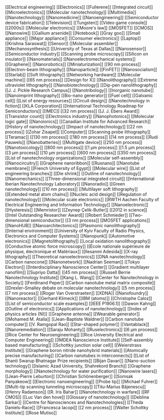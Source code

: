 [[Electrical engineering]]
[[Electronics]]
[[Fullerene]]
[[Integrated circuit]]
[[Microelectronics]]
[[Molecular nanotechnology]]
[[Multimedia]]
[[Nanotechnology]]
[[Nanomedicine]]
[[Nanoengineering]]
[[Semiconductor device fabrication]]
[[Television]]
[[Tungsten]]
[[Video game console]]
[[2000s]]
[[Molecular electronics]]
[[Moore's law]]
[[MOSFET]]
[[CMOS]]
[[Nanowire]]
[[Gallium arsenide]]
[[Notebook]]
[[Gray goo]]
[[Small appliance]]
[[Major appliance]]
[[Consumer electronics]]
[[Laptop]]
[[Krishna Saraswat]]
[[Sensor]]
[[Molecular assembler]]
[[Mechanosynthesis]]
[[University of Texas at Dallas]]
[[Nanosensor]]
[[Semiconductor industry]]
[[Scanning probe microscopy]]
[[Silicon on insulator]]
[[Nanomaterials]]
[[Nanoelectromechanical systems]]
[[Graphene]]
[[Nanorobotics]]
[[Miniaturization]]
[[90 nm process]]
[[Electron-beam lithography]]
[[Nanoparticle]]
[[FinFET]]
[[Nanosocialism]]
[[Starlab]]
[[Soft lithography]]
[[Networking hardware]]
[[Molecular machine]]
[[65 nm process]]
[[Design for X]]
[[Nanolithography]]
[[Extreme ultraviolet lithography]]
[[Nanobiotechnology]]
[[Dip-pen nanolithography]]
[[J. J. Pickle Research Campus]]
[[Nanotribology]]
[[Inorganic nanotube]]
[[Nanoimprint lithography]]
[[Bio-nano generator]]
[[Fuel cell]]
[[Galvanic cell]]
[[List of energy resources]]
[[Circuit design]]
[[Nanotechnology in fiction]]
[[KLA Corporation]]
[[International Technology Roadmap for Semiconductors]]
[[IMEC]]
[[32 nm process]]
[[J. J. Ebers Award]]
[[Transistor count]]
[[Electronics industry]]
[[Nanophotonics]]
[[Molecular logic gate]]
[[Nanoionics]]
[[Canadian Institute for Advanced Research]]
[[History of nanotechnology]]
[[Impact of nanotechnology]]
[[22 nm process]]
[[Zohar Zisapel]]
[[Computer]]
[[Scanning probe lithography]]
[[Teramac]]
[[130 nm process]]
[[180 nm process]]
[[14 nm process]]
[[Rudi Pauwels]]
[[Nanobatteries]]
[[Multigate device]]
[[250 nm process]]
[[Nanotoxicology]]
[[800 nm process]]
[[1 µm process]]
[[1.5 µm process]]
[[3 µm process]]
[[10 µm process]]
[[600 nm process]]
[[350 nm process]]
[[List of nanotechnology organizations]]
[[Molecular self-assembly]]
[[Nanocircuitry]]
[[Graphene nanoribbon]]
[[Rusnano]]
[[Nanotube membrane]]
[[French University of Egypt]]
[[Molecular wire]]
[[List of engineering branches]]
[[Die shrink]]
[[Outline of nanotechnology]]
[[Nanomechanics]]
[[Three-dimensional integrated circuit]]
[[International Iberian Nanotechnology Laboratory]]
[[Nanoradio]]
[[Green nanotechnology]]
[[10 nm process]]
[[Multilayer soft lithography]]
[[Extended metal atom chains]]
[[Nucleic acid design]]
[[Regulation of nanotechnology]]
[[Molecular scale electronics]]
[[RWTH Aachen Faculty of Electrical Engineering and Information Technology]]
[[Nanoelectronic]]
[[Hysteresis]]
[[Memristor]]
[[Zeynep Çelik-Butler]]
[[2012 in science]]
[[Intel Outstanding Researcher Award]]
[[Robert Schmieder]]
[[Two-dimensional semiconductor]]
[[3 nm process]]
[[MOSFET applications]]
[[NanoHUB]]
[[Nanoarchitectonics]]
[[Plasmonic nanolithography]]
[[Internal environment]]
[[University of Kyiv Faculty of Radio Physics, Electronics and Computer Systems]]
[[Nanopunk]]
[[Automotive electronics]]
[[Magnetolithography]]
[[Local oxidation nanolithography]]
[[Conductive atomic force microscopy]]
[[École nationale supérieure de physique, électronique et Matériaux]]
[[Ilesanmi Adesida]]
[[X-ray lithography]]
[[Theoretical nanoelectronics]]
[[DNA nanotechnology]]
[[Carbon nanocone]]
[[Nanonetwork]]
[[Nadrian Seeman]]
[[Tokyo Electron]]
[[Interdisciplinary Nanoscience Center]]
[[Gradient multilayer nanofilm]]
[[Supriyo Datta]]
[[45 nm process]]
[[Russell Berrie Nanotechnology Institute]]
[[Kang L. Wang]]
[[Center for Nanotechnology in Society]]
[[Ferdinand Peper]]
[[Carbon nanotube metal matrix composite]]
[[Drexler–Smalley debate on molecular nanotechnology]]
[[5 nm process]]
[[7 nm process]]
[[Roger Van Overstraeten]]
[[XDNA]]
[[Nanofoundry]]
[[Nanoreactor]]
[[Gerhard Klimeck]]
[[IBM (atoms)]]
[[Christophe Caloz]]
[[List of semiconductor scale examples]]
[[IEEE P1906.1]]
[[Dawon Kahng]]
[[Outline of electronics]]
[[Applications of nanotechnology]]
[[Index of physics articles (N)]]
[[Graphene antenna]]
[[Wearable generator]]
[[Mohamed M. Atalla]]
[[Jean-Baptiste Waldner]]
[[Carbon nanotube computer]]
[[V. Ramgopal Rao]]
[[Star-shaped polymer]]
[[Vantablack]]
[[Nanoremediation]]
[[Saraju Mohanty]]
[[Ruselectronics]]
[[6 µm process]]
[[Rice Center for Neuroengineering]]
[[Rice University Electrical and Computer Engineering]]
[[IMDEA Nanoscience Institute]]
[[Self-assembly based manufacturing]]
[[Schottky junction solar cell]]
[[Weierstrass Institute]]
[[Graphene boron nitride nanohybrid materials]]
[[Atomically precise manufacturing]]
[[Carbon nanotubes in interconnects]]
[[List of Shanti Swarup Bhatnagar Prize recipients]]
[[Bijan Davari]]
[[Nano-suction technology]]
[[Islamic Azad University, Shahrekord Branch]]
[[Graphene morphology]]
[[Nanotechnology for water purification]]
[[Nanowire lasers]]
[[Jean-Pierre Leburton]]
[[Christian Schönenberger]]
[[Somsak Panyakeow]]
[[Electronic nanoengineering]]
[[Probe tip]]
[[Michael Fuhrer]]
[[Multi-tip scanning tunneling microscopy]]
[[Titu-Marius Băjenescu]]
[[Henry Radamson]]
[[R. Iris Bahar]]
[[Nanotechnology in warfare]]
[[RF CMOS]]
[[Luc Van den hove]]
[[Glossary of nanotechnology]]
[[Deblina Sarkar]]
[[Centre for Nanosciences and Nanotechnologies]]
[[Theda Daniels-Race]]
[[Francesca Iacopi]]
[[2 nm process]]
[[Walter Schottky Institute]]
[[Rose Mutiso]]
